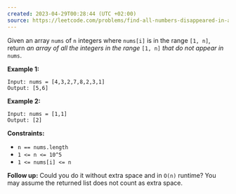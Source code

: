```yaml
---
created: 2023-04-29T00:28:44 (UTC +02:00)
source: https://leetcode.com/problems/find-all-numbers-disappeared-in-an-array/
---
```

Given an array `nums` of `n` integers where `nums[i]` is in the range `[1, n]`, return _an array of all the integers in the range_ `[1, n]` _that do not appear in_ `nums`.

**Example 1:**

```
Input: nums = [4,3,2,7,8,2,3,1]
Output: [5,6]

```

**Example 2:**

```
Input: nums = [1,1]
Output: [2]

```

**Constraints:**

-   `n == nums.length`
-   `1 <= n <= 10^5`
-   `1 <= nums[i] <= n`

**Follow up:** Could you do it without extra space and in `O(n)` runtime? You may assume the returned list does not count as extra space.
